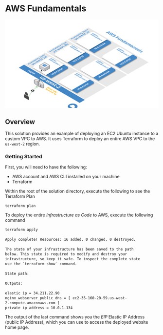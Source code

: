 # AWS Fundamentals   


![AWS](diagram.png)


## Overview
This solution provides an example of deploying an EC2 Ubuntu instance to a custom VPC to AWS.  It uses Terraform to deploy an entire AWS VPC to the `us-west-2` region.

### Getting Started
First, you will need to have the following:
* AWS account and AWS CLI installed on your machine
* Terraform

Within the root of the solution directory, execute the following to see the Terraform Plan

```shell
terraform plan
```
To deploy the entire *Infrastructure as Code* to AWS, execute the following command

```shell
terraform apply

Apply complete! Resources: 16 added, 0 changed, 0 destroyed.

The state of your infrastructure has been saved to the path
below. This state is required to modify and destroy your
infrastructure, so keep it safe. To inspect the complete state
use the `terraform show` command.

State path:

Outputs:

elastic ip = 34.211.22.90
nginx_webserver_public_dns = [ ec2-35-160-20-59.us-west-2.compute.amazonaws.com ]
private ip address = 10.0.1.134

```

The output of the last command shows you the _EIP_ Elastic IP Address (public IP Address), which you can use to access the deployed website home page.
